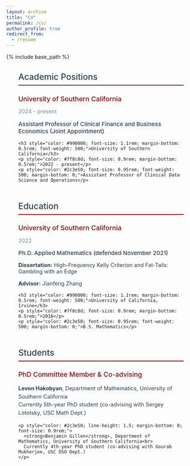 ```yaml
---
layout: archive
title: "CV"
permalink: /cv/
author_profile: true
redirect_from:
  - /resume
---
```


{% include base_path %}

<div style="max-width: 1000px; margin: 0 auto; padding: 0 2rem;">
  
  <!-- Academic Positions -->
  <h2 style="color: #2c3e50; font-size: 1.4rem; margin-bottom: 1rem; font-weight: 500; border-bottom: 2px solid #990000; padding-bottom: 0.5rem;">Academic Positions</h2>
  
  <div style="margin-bottom: 3rem;">
    <h3 style="color: #990000; font-size: 1.1rem; margin-bottom: 0.5rem; font-weight: 500;">University of Southern California</h3>
    <p style="color: #7f8c8d; font-size: 0.9rem; margin-bottom: 0.5rem;">2024 - present</p>
    <p style="color: #2c3e50; font-size: 0.95rem; font-weight: 500; margin-bottom: 1rem;">Assistant Professor of Clinical Finance and Business Economics (Joint Appointment)</p>
    
    <h3 style="color: #990000; font-size: 1.1rem; margin-bottom: 0.5rem; font-weight: 500;">University of Southern California</h3>
    <p style="color: #7f8c8d; font-size: 0.9rem; margin-bottom: 0.5rem;">2022 - present</p>
    <p style="color: #2c3e50; font-size: 0.95rem; font-weight: 500; margin-bottom: 0;">Assistant Professor of Clinical Data Science and Operations</p>
  </div>

  <!-- Education -->
  <h2 style="color: #2c3e50; font-size: 1.4rem; margin-bottom: 1rem; font-weight: 500; border-bottom: 2px solid #990000; padding-bottom: 0.5rem;">Education</h2>
  
  <div style="margin-bottom: 3rem;">
    <h3 style="color: #990000; font-size: 1.1rem; margin-bottom: 0.5rem; font-weight: 500;">University of Southern California</h3>
    <p style="color: #7f8c8d; font-size: 0.9rem; margin-bottom: 0.5rem;">2022</p>
    <p style="color: #2c3e50; font-size: 0.95rem; font-weight: 500; margin-bottom: 0.5rem;">Ph.D. Applied Mathematics (defended November 2021)</p>
    <p style="color: #2c3e50; font-size: 0.9rem; margin-bottom: 0.5rem;"><strong>Dissertation:</strong> High-Frequency Kelly Criterion and Fat-Tails: Gambling with an Edge</p>
    <p style="color: #2c3e50; font-size: 0.9rem; margin-bottom: 1rem;"><strong>Advisor:</strong> Jianfeng Zhang</p>
    
    <h3 style="color: #990000; font-size: 1.1rem; margin-bottom: 0.5rem; font-weight: 500;">University of California, Irvine</h3>
    <p style="color: #7f8c8d; font-size: 0.9rem; margin-bottom: 0.5rem;">2016</p>
    <p style="color: #2c3e50; font-size: 0.95rem; font-weight: 500; margin-bottom: 0;">B.S. Mathematics</p>
  </div>

  <!-- Students -->
  <h2 style="color: #2c3e50; font-size: 1.4rem; margin-bottom: 1rem; font-weight: 500; border-bottom: 2px solid #990000; padding-bottom: 0.5rem;">Students</h2>
  <h3 style="color: #990000; font-size: 1.1rem; margin-bottom: 1rem; font-weight: 500;">PhD Committee Member & Co-advising</h3>
  
  <div style="margin-bottom: 3rem;">
    <p style="color: #2c3e50; line-height: 1.5; margin-bottom: 1rem; font-size: 0.9rem;">
      <strong>Levon Hakobyan</strong>, Department of Mathematics, University of Southern California<br>
      Currently 5th-year PhD student (co-advising with Sergey Lototsky, USC Math Dept.)
    </p>
    
    <p style="color: #2c3e50; line-height: 1.5; margin-bottom: 0; font-size: 0.9rem;">
      <strong>Benjamin Gillen</strong>, Department of Mathematics, University of Southern California<br>
      Currently 4th-year PhD student (co-advising with Gourab Mukherjee, USC DSO Dept.)
    </p>
  </div>

</div>

